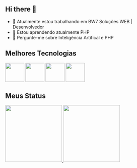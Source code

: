 ## Hi there 👋
- 🔭 Atualmente estou trabalhando em BW7 Soluções WEB | Desenvolvedor
- 🌱 Estou aprendendo atualmente PHP
- 💬 Pergunte-me sobre Inteligência Artifical e PHP

## Melhores Tecnologias
<div>
  <img src="https://cdn.jsdelivr.net/gh/devicons/devicon@latest/icons/javascript/javascript-original.svg" width="60"/>
    <img src="https://cdn.jsdelivr.net/gh/devicons/devicon@latest/icons/bootstrap/bootstrap-original-wordmark.svg"width="60" />
  <img src="https://cdn.jsdelivr.net/gh/devicons/devicon@latest/icons/php/php-original.svg" width="60"/>
  <img src="https://cdn.jsdelivr.net/gh/devicons/devicon@latest/icons/mysql/mysql-original-wordmark.svg" width="60" />
</div>

## Meus Status

<div>
  <a href="https://github.com/nesantana">
  <img height="180em" src="https://github-readme-stats.vercel.app/api/top-langs/?username=mathSeleguim&layout-compact&langs_count-7&theme=dark"/> 
  <img height="180em"src="https://github-readme-stats.vercel.app/api?username=mathSeleguim&show_icons=true&theme=dark&include_all_commits=true&count_private-true"/>
  </a>
</div>
